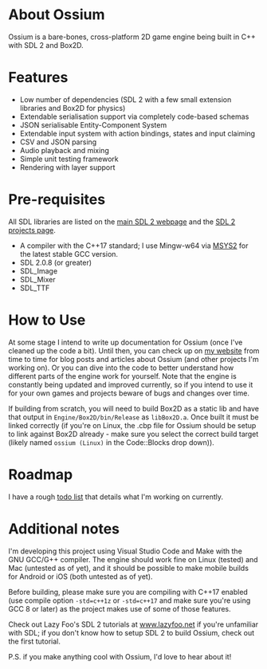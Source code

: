 # About Ossium
Ossium is a bare-bones, cross-platform 2D game engine being built in C++ with SDL 2 and Box2D.

# Features
* Low number of dependencies (SDL 2 with a few small extension libraries and Box2D for physics)
* Extendable serialisation support via completely code-based schemas
* JSON serialisable Entity-Component System
* Extendable input system with action bindings, states and input claiming
* CSV and JSON parsing
* Audio playback and mixing
* Simple unit testing framework
* Rendering with layer support

# Pre-requisites
All SDL libraries are listed on the [main SDL 2 webpage](https://www.libsdl.org/download-2.0.php) and the [SDL 2 projects page](https://www.libsdl.org/projects).
* A compiler with the C++17 standard; I use Mingw-w64 via [MSYS2](https://www.msys2.org) for the latest stable GCC version.
* SDL 2.0.8 (or greater)
* SDL_Image
* SDL_Mixer
* SDL_TTF

# How to Use

At some stage I intend to write up documentation for Ossium (once I've cleaned up the code a bit). Until then, you can check up on [my website](https://timlanesoftware.com) from time to time for blog posts and articles about Ossium (and other projects I'm working on). Or you can dive into the code to better understand how different parts of the engine work for yourself. Note that the engine is constantly being updated and improved currently, so if you intend to use it for your own games and projects beware of bugs and changes over time.

If building from scratch, you will need to build Box2D as a static lib and have that output in `Engine/Box2D/bin/Release` as `libBox2D.a`. Once built it must be linked correctly (if you're on Linux, the .cbp file for Ossium should be setup to link against Box2D already - make sure you select the correct build target (likely named `ossium (Linux)` in the Code::Blocks drop down)).

# Roadmap
I have a rough [todo list](https://github.com/SpectralCascade/Ossium/wiki/Todo) that details what I'm working on currently.

# Additional notes
I'm developing this project using Visual Studio Code and Make with the GNU GCC/G++ compiler. The engine should work fine on Linux (tested) and Mac (untested as of yet), and it should be possible to make mobile builds for Android or iOS (both untested as of yet).

Before building, please make sure you are compiling with C++17 enabled (use compile option `-std=c++1z` or `-std=c++17` and make sure you're using GCC 8 or later) as the project makes use of some of those features.

Check out Lazy Foo's SDL 2 tutorials at www.lazyfoo.net if you're unfamiliar with SDL; if you don't know how to setup SDL 2 to build Ossium, check out the first tutorial.

P.S. if you make anything cool with Ossium, I'd love to hear about it!
